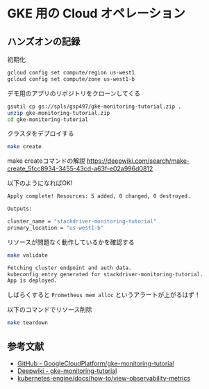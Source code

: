 # GKE 用の Cloud オペレーション

## ハンズオンの記録

初期化

```bash
gcloud config set compute/region us-west1
gcloud config set compute/zone us-west1-b
```

デモ用のアプリのリポジトリをクローンしてくる

```bash
gsutil cp gs://spls/gsp497/gke-monitoring-tutorial.zip .
unzip gke-monitoring-tutorial.zip
cd gke-monitoring-tutorial
```

クラスタをデプロイする

```bash
make create
```

make createコマンドの解説
https://deepwiki.com/search/make-create_5fcc8934-3455-43cd-a63f-e02a996d0812

以下のようになればOK!

```bash
Apply complete! Resources: 5 added, 0 changed, 0 destroyed.

Outputs:

cluster_name = "stackdriver-monitoring-tutorial"
primary_location = "us-west1-b"
```

リソースが問題なく動作しているかを確認する

```bash
make validate
```

```bash
Fetching cluster endpoint and auth data.
kubeconfig entry generated for stackdriver-monitoring-tutorial.
App is deployed.
```

しばらくすると `Prometheus mem alloc` というアラートが上がるはず！

以下のコマンドでリソース削除

```bash
make teardown
```

## 参考文献
- [GitHub - GoogleCloudPlatform/gke-monitoring-tutorial](https://github.com/GoogleCloudPlatform/gke-monitoring-tutorial)
- [Deepwiki - gke-monitoring-tutorial](https://deepwiki.com/GoogleCloudPlatform/gke-monitoring-tutorial)
- [kubernetes-engine/docs/how-to/view-observability-metrics](https://cloud.google.com/kubernetes-engine/docs/how-to/view-observability-metrics)
